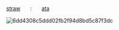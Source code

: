 [straw](https://dollydollz.straw.page/)ㅤㅤ:ㅤㅤ[ata](https://bunnidollz.atabook.org/)

![6dd4308c5ddd02fb2f94d8bd5c87f3dc](https://github.com/user-attachments/assets/056a91d9-1885-462f-9466-8869244d254a)

